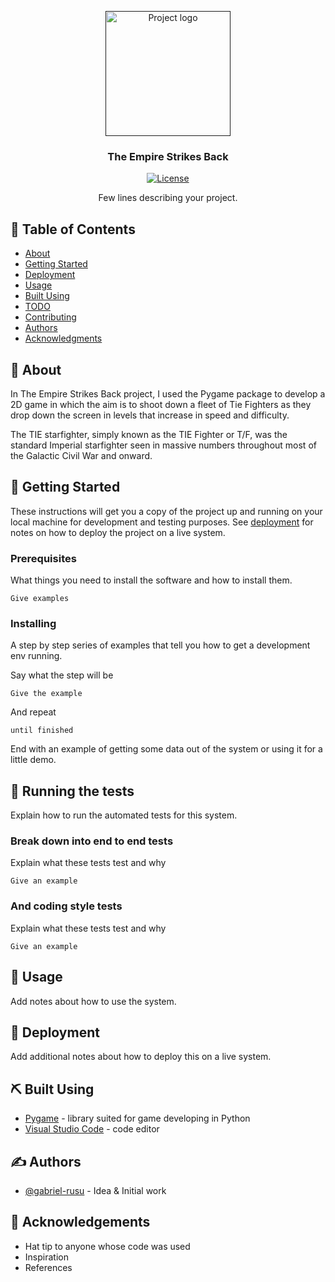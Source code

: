 <!-- <h1 align="center">The Empire Strikes Back</h1>

<p align="justify">&nbsp;&nbsp;&nbsp;&nbsp;&nbsp;&nbsp;&nbsp;In the The Empire Strikes Back project, I used the Pygame package to develop a 2D game in which the aim is to shoot down a fleet of TIE Fighters as they drop down the screen in levels that increase in speed and difficulty. The project has a good looking GUI.</p>


python3 -m pip install -r requirements.txt -->


<p align="center">
  <a href="" rel="noopener">
 <img width=200px height=200px src="https://i.imgur.com/6wj0hh6.jpg" alt="Project logo"></a>
</p>

<h3 align="center">The Empire Strikes Back</h3>

<div align="center">

  [![License](https://img.shields.io/badge/license-MIT-blue.svg)](/LICENSE)

</div>


<p align="center"> Few lines describing your project.
    <br> 
</p>

## 📝 Table of Contents
- [About](#about)
- [Getting Started](#getting_started)
- [Deployment](#deployment)
- [Usage](#usage)
- [Built Using](#built_using)
- [TODO](../TODO.md)
- [Contributing](../CONTRIBUTING.md)
- [Authors](#authors)
- [Acknowledgments](#acknowledgement)

## 🧐 About <a name = "about"></a>
In The Empire Strikes Back project, I used the Pygame package to develop a 2D game in which the aim is to shoot down a fleet of Tie Fighters as they drop down the screen in levels that increase in speed and difficulty. 

The TIE starfighter, simply known as the TIE Fighter or T/F, was the standard Imperial starfighter seen in massive numbers throughout most of the Galactic Civil War and onward.

## 🏁 Getting Started <a name = "getting_started"></a>
These instructions will get you a copy of the project up and running on your local machine for development and testing purposes. See [deployment](#deployment) for notes on how to deploy the project on a live system.

### Prerequisites
What things you need to install the software and how to install them.

```
Give examples
```

### Installing
A step by step series of examples that tell you how to get a development env running.

Say what the step will be

```
Give the example
```

And repeat

```
until finished
```

End with an example of getting some data out of the system or using it for a little demo.

## 🔧 Running the tests <a name = "tests"></a>
Explain how to run the automated tests for this system.

### Break down into end to end tests
Explain what these tests test and why

```
Give an example
```

### And coding style tests
Explain what these tests test and why

```
Give an example
```

## 🎈 Usage <a name="usage"></a>
Add notes about how to use the system.

## 🚀 Deployment <a name = "deployment"></a>
Add additional notes about how to deploy this on a live system.

## ⛏️ Built Using <a name = "built_using"></a>
- [Pygame](https://www.pygame.org/news) - library suited for game developing in Python
- [Visual Studio Code](https://code.visualstudio.com/) - code editor


## ✍️ Authors <a name = "authors"></a>
- [@gabriel-rusu](https://github.com/gabriel-rusu) - Idea & Initial work


## 🎉 Acknowledgements <a name = "acknowledgement"></a>
- Hat tip to anyone whose code was used
- Inspiration
- References
